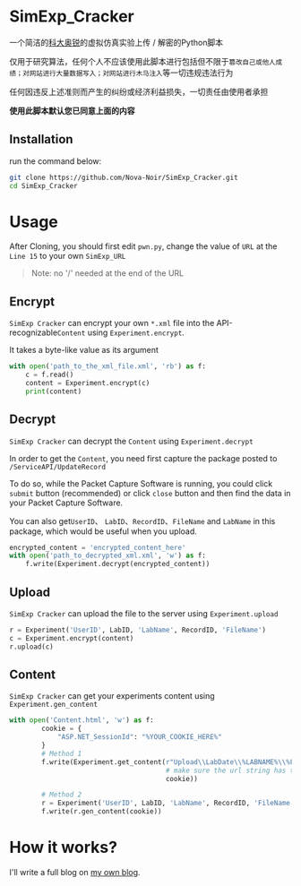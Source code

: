 # SimExp_Cracker

一个简洁的[科大奥锐](http://www.ustcori.com/Default.aspx)的虚拟仿真实验上传 / 解密的Python脚本

仅用于研究算法，任何个人不应该使用此脚本进行包括但不限于`篡改自己或他人成绩；对网站进行大量数据写入；对网站进行木马注入`等一切违规违法行为

任何因违反上述准则而产生的纠纷或经济利益损失，一切责任由使用者承担

**使用此脚本默认您已同意上面的内容**

## Installation

run the command below:

```sh
git clone https://github.com/Nova-Noir/SimExp_Cracker.git
cd SimExp_Cracker
```

# Usage

After Cloning, you should first edit `pwn.py`, change the value of `URL` at the `Line 15` to your own `SimExp_URL`

> Note: no '/' needed at the end of the URL

## Encrypt

`SimExp Cracker` can encrypt your own `*.xml` file into the API-recognizable`Content` using `Experiment.encrypt`.

It takes a byte-like value as its argument

```python
with open('path_to_the_xml_file.xml', 'rb') as f:
    c = f.read()
    content = Experiment.encrypt(c)
    print(content)
```

## Decrypt

`SimExp Cracker` can decrypt the `Content` using `Experiment.decrypt`

In order to get the `Content`, you need first capture the package posted to `/ServiceAPI/UpdateRecord`

To do so, while the Packet Capture Software is running, you could click `submit` button (recommended) or click `close` button and then find the data in your Packet Capture Software.

You can also get`UserID`、 `LabID`、`RecordID`、`FileName` and `LabName` in this package, which would be useful when you upload.

```python
encrypted_content = 'encrypted_content_here'
with open('path_to_decrypted_xml.xml', 'w') as f:
    f.write(Experiment.decrypt(encrypted_content))
```

## Upload

`SimExp Cracker` can upload the file to the server using `Experiment.upload`

```python
r = Experiment('UserID', LabID, 'LabName', RecordID, 'FileName')
c = Experiment.encrypt(content)
r.upload(c)
```

## Content
`SimExp Cracker` can get your experiments content using `Experiment.gen_content`

```python
with open('Content.html', 'w') as f:
        cookie = {
            "ASP.NET_SessionId": "%YOUR_COOKIE_HERE%"
        }
        # Method 1
        f.write(Experiment.get_content(r"Upload\\LabDate\\%LABNAME%\\%FILE_NAME%.xml",
                                       # make sure the url string has tag r, otherwise you gotta use "\\\\" instead.
                                       cookie))

        # Method 2
        r = Experiment('UserID', LabID, 'LabName', RecordID, 'FileName')
        f.write(r.gen_content(cookie))
```

# How it works?

I'll write a full blog on [my own blog](https://novanoir.moe/).

